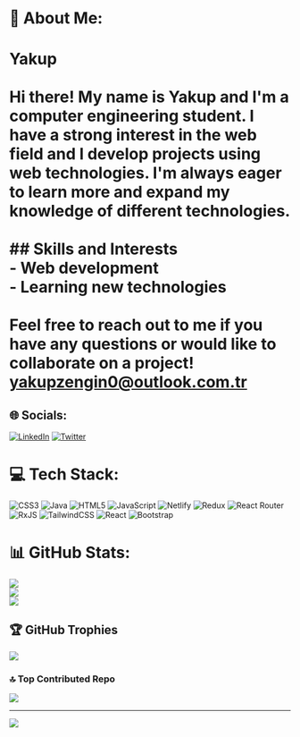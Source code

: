 # 💫 About Me:
# Yakup<br><br>Hi there! My name is Yakup and I'm a computer engineering student. I have a strong interest in the web field and I develop projects using web technologies. I'm always eager to learn more and expand my knowledge of different technologies.<br><br>## Skills and Interests<br>- Web development<br>- Learning new technologies<br><br>Feel free to reach out to me if you have any questions or would like to collaborate on a project!<br>yakupzengin0@outlook.com.tr<br>


## 🌐 Socials:
[![LinkedIn](https://img.shields.io/badge/LinkedIn-%230077B5.svg?logo=linkedin&logoColor=white)](https://linkedin.com/in/https://www.linkedin.com/in/yakup-zengin-72696a270/) [![Twitter](https://img.shields.io/badge/Twitter-%231DA1F2.svg?logo=Twitter&logoColor=white)](https://twitter.com/@yakupzngn16) 

# 💻 Tech Stack:
![CSS3](https://img.shields.io/badge/css3-%231572B6.svg?style=for-the-badge&logo=css3&logoColor=white) ![Java](https://img.shields.io/badge/java-%23ED8B00.svg?style=for-the-badge&logo=java&logoColor=white) ![HTML5](https://img.shields.io/badge/html5-%23E34F26.svg?style=for-the-badge&logo=html5&logoColor=white) ![JavaScript](https://img.shields.io/badge/javascript-%23323330.svg?style=for-the-badge&logo=javascript&logoColor=%23F7DF1E) ![Netlify](https://img.shields.io/badge/netlify-%23000000.svg?style=for-the-badge&logo=netlify&logoColor=#00C7B7) ![Redux](https://img.shields.io/badge/redux-%23593d88.svg?style=for-the-badge&logo=redux&logoColor=white) ![React Router](https://img.shields.io/badge/React_Router-CA4245?style=for-the-badge&logo=react-router&logoColor=white) ![RxJS](https://img.shields.io/badge/rxjs-%23B7178C.svg?style=for-the-badge&logo=reactivex&logoColor=white) ![TailwindCSS](https://img.shields.io/badge/tailwindcss-%2338B2AC.svg?style=for-the-badge&logo=tailwind-css&logoColor=white) ![React](https://img.shields.io/badge/react-%2320232a.svg?style=for-the-badge&logo=react&logoColor=%2361DAFB) ![Bootstrap](https://img.shields.io/badge/bootstrap-%23563D7C.svg?style=for-the-badge&logo=bootstrap&logoColor=white)
# 📊 GitHub Stats:
![](https://github-readme-stats.vercel.app/api?username=yakupzengin&theme=react&hide_border=false&include_all_commits=false&count_private=false)<br/>
![](https://github-readme-streak-stats.herokuapp.com/?user=yakupzengin&theme=react&hide_border=false)<br/>
![](https://github-readme-stats.vercel.app/api/top-langs/?username=yakupzengin&theme=react&hide_border=false&include_all_commits=false&count_private=false&layout=compact)

## 🏆 GitHub Trophies
![](https://github-profile-trophy.vercel.app/?username=yakupzengin&theme=onedark&no-frame=true&no-bg=true&margin-w=4)

### 🔝 Top Contributed Repo
![](https://github-contributor-stats.vercel.app/api?username=yakupzengin&limit=5&theme=dark&combine_all_yearly_contributions=true)

---
[![](https://visitcount.itsvg.in/api?id=yakupzengin&icon=0&color=3)](https://visitcount.itsvg.in)

<!-- Proudly created with GPRM ( https://gprm.itsvg.in ) -->
